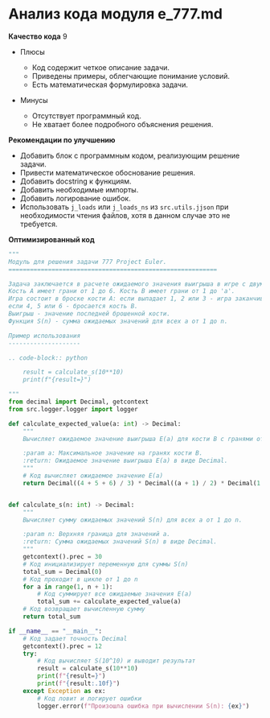 # Анализ кода модуля e_777.md

**Качество кода**
9
- Плюсы
    - Код содержит четкое описание задачи.
    - Приведены примеры, облегчающие понимание условий.
    - Есть математическая формулировка задачи.
    
- Минусы
    - Отсутствует программный код.
    - Не хватает более подробного объяснения решения.

**Рекомендации по улучшению**
- Добавить блок с программным кодом, реализующим решение задачи.
- Привести математическое обоснование решения.
- Добавить docstring к функциям.
- Добавить необходимые импорты.
- Добавить логирование ошибок.
- Использовать `j_loads` или `j_loads_ns` из `src.utils.jjson` при необходимости чтения файлов, хотя в данном случае это не требуется.

**Оптимизированный код**
```python
"""
Модуль для решения задачи 777 Project Euler.
==========================================================

Задача заключается в расчете ожидаемого значения выигрыша в игре с двумя костями.
Кость A имеет грани от 1 до 6. Кость B имеет грани от 1 до 'a'.
Игра состоит в броске кости A: если выпадает 1, 2 или 3 - игра заканчивается,
если 4, 5 или 6 - бросается кость B.
Выигрыш - значение последней брошенной кости.
Функция S(n) - сумма ожидаемых значений для всех a от 1 до n.

Пример использования
--------------------

.. code-block:: python

    result = calculate_s(10**10)
    print(f"{result=}")

"""
from decimal import Decimal, getcontext
from src.logger.logger import logger

def calculate_expected_value(a: int) -> Decimal:
    """
    Вычисляет ожидаемое значение выигрыша E(a) для кости B с гранями от 1 до 'a'.

    :param a: Максимальное значение на гранях кости B.
    :return: Ожидаемое значение выигрыша E(a) в виде Decimal.
    """
    # Код вычисляет ожидаемое значение E(a)
    return Decimal((4 + 5 + 6) / 3) * Decimal((a + 1) / 2) * Decimal(1 / 2)  + Decimal((1+2+3)/3) * Decimal(1/2)


def calculate_s(n: int) -> Decimal:
    """
    Вычисляет сумму ожидаемых значений S(n) для всех a от 1 до n.

    :param n: Верхняя граница для значений a.
    :return: Сумма ожидаемых значений S(n) в виде Decimal.
    """
    getcontext().prec = 30
    # Код инициализирует переменную для суммы S(n)
    total_sum = Decimal(0)
    # Код проходит в цикле от 1 до n
    for a in range(1, n + 1):
        # Код суммирует все ожидаемые значения E(a)
        total_sum += calculate_expected_value(a)
    # Код возвращает вычисленную сумму
    return total_sum

if __name__ == "__main__":
    # Код задает точность Decimal
    getcontext().prec = 12
    try:
        # Код вычисляет S(10^10) и выводит результат
        result = calculate_s(10**10)
        print(f"{result=}")
        print(f"{result:.10f}")
    except Exception as ex:
        # Код ловит и логирует ошибки
        logger.error(f"Произошла ошибка при вычислении S(n): {ex}")
```